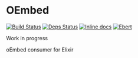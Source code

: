 # OEmbed

[![Build Status](https://travis-ci.org/r8/elixir-oembed.svg?branch=master)](https://travis-ci.org/r8/elixir-oembed)
[![Deps Status](https://beta.hexfaktor.org/badge/all/github/r8/elixir-oembed.svg)](https://beta.hexfaktor.org/github/r8/elixir-oembed)
[![Inline docs](http://inch-ci.org/github/r8/elixir-oembed.svg?branch=master&style=flat)](http://inch-ci.org/github/r8/elixir-oembed)
[![Ebert](https://ebertapp.io/github/r8/elixir-oembed.svg)](https://ebertapp.io/github/r8/elixir-oembed)

Work in progress

oEmbed consumer for Elixir

